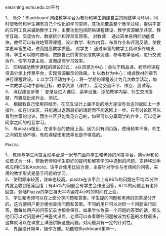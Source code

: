 
elearning.ecnu.edu.cn平台

1、 简介：Blackboard 网络教学平台为教师和学生创建自主的网络学习环境，同时使教师和学生拥有自己个性化的学习空间，其功能覆盖整个教学过程，提供丰富的应用工具来辅助教学工作，主要功能包括网络课程建设、教学资源展示共享、教学互动、交流协作、数据统计和评测反馈等。 对教师： 通过简单易用的功能模块，教师可以有效地管理课程、设计教学、制作内容、布置作业和评测反馈，使教学更丰富生动，进而提高教学质量。 对学生： 通过丰富的教学工具和多终端支持，学生可以随时随地、按照自己的需求获取教学资源，参与教学活动，进行交流协作，使学习更主动，进而提高学习效率。<br>
2、 网络辅助教学课程的建设形式： a以资源为中心：类似于精品课，老师将课程资源分类上传至平台，实现资源展示的效果。 b 以教材为中心：根据教材的章节进行课程建设。 c 以学习活动为中心：将一学期的课程设计为几次教学活动，每一次教学活动中都有目标、教学资源（课件）、互动交流环节、作业、测试等。<br>
3、 课程建设步骤： 登录及进入课程、菜单设置、添加教学内容、师生交流答疑、布置及批阅作业、测试。<br>
4、 根据我自己使用的经历，在交互设计上面不足的地方是没有合适的返回上一步操作，如在讨论区，只能通过返回最初的话题而不能返回上一步。只有讨论区可以看到大家的讨论，而作业区只能看见自己的，如果可以分享同学的作业，可以促进同学之间的相互学习。<br>
5、 与piazza相比，在该平台的使用上面，因为只有网页版，使用频率不够，师生之间的互动不够。有的课程使用效率也是不够高的。

Piazza

1、 教师与学生问答互动平台是一家专门面向学生和老师的问答平台，集wiki和论坛模式为一体，帮助老师和学生更好的提问和解答学习中遇到的问题。支持移动手机应用iOS和Android。该平台使用比较方便，主要针对学生与老师间的问答，采用的教学形式是基于问题的学习。<br>
2、 使用频率较高，效率也较高。piazza在该平台上有96%的问题在平均25分钟内就会收到答案回复；有45%的问题会有学生会作出回答，67%的问题会有老师回答。登陆Piazza的学生每天平均会花4小时的时间在上面。<br>
3、 学生和老师可以在上面分享问题和答案。学生提的问题和老师的回答是分开的，这方便用户更方便地查找问题和答案。不同的用户可以对同一个问题进行回答，而每位用户的问答记录也都会保存。如果学生急需一个问题的答案的话，那么他们可以对问题进行书签式设置。老师可以查看哪些问题被设为标签的次数最多，这样就可以在课堂上详细讲解这些问题。对问题具有一定的针对性。<br>
4、 界面设计简单，操作方便。功能较Blackboard更单一。
